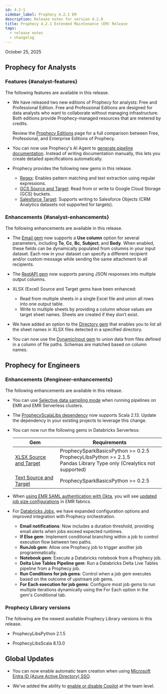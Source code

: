 ```yaml
---
id: 4-2-1
sidebar_label: Prophecy 4.2.1 EM
description: Release notes for version 4.2.0
title: Prophecy 4.2.1 Extended Maintenance (EM) Release
tags:
  - release notes
  - changelog
---
```


October 25, 2025

## Prophecy for Analysts

### Features {#analyst-features}

The following features are available in this release.

- We have released two new editions of Prophecy for analysts: Free and Professional Edition. Free and Professional Editions are designed for data analysts who want to collaborate without managing infrastructure. Both editions provide Prophecy-managed resources that are metered by credits.

  Review the [Prophecy Editions](docs/getting-started/editions/editions.md) page for a full comparison between Free, Professional, and Enterprise Editions of Prophecy.

- You can now use Prophecy's AI Agent to [generate pipeline documentation](docs/analysts/development/ai-agent/ai-documentation.md). Instead of writing documentation manually, this lets you create detailed specifications automatically.

- Prophecy provides the following new gems in this release.

  - [Regex](/analysts/regex): Enables pattern matching and text extraction using regular expressions.
  - [GCS Source and Target](/analysts/gcs-gem): Read from or write to Google Cloud Storage (GCS) buckets.
  - [Salesforce Target](/analysts/salesforce): Supports writing to Salesforce Objects (CRM Analytics datasets not supported for targets).

### Enhancements {#analyst-enhancements}

The following enhancements are available in this release.

- The [Email gem](/analysts/email) now supports a **Use column** option for several parameters, including **To**, **Cc**, **Bc**, **Subject**, and **Body**. When enabled, these fields can be dynamically populated from columns in your input dataset. Each row in your dataset can specify a different recipient and/or custom message while sending the same attachment to all recipients.

- The [RestAPI gem](/analysts/rest-api) now supports parsing JSON responses into multiple output columns.

- XLSX (Excel) Source and Target gems have been enhanced:

  - Read from multiple sheets in a single Excel file and union all rows into one output table.
  - Write to multiple sheets by providing a column whose values are target sheet names. Sheets are created if they don’t exist.

- We have added an option to the [Directory gem](/analysts/directory) that enables you to list all the sheet names in XLSX files detected in a specified directory.

- You can now use the [DynamicInput gem](/analysts/dynamic-input) to union data from files defined in a column of file paths. Schemas are matched based on column names.

## Prophecy for Engineers

### Enhancements {#engineer-enhancements}

The following enhancements are available in this release.

- You can use [Selective data sampling mode](/engineers/data-sampling) when running pipelines on EMR and EMR Serverless clusters.

- The [ProphecyScalaLibs dependency](docs/extensibility/dependencies/prophecy-libs.md) now supports Scala 2.13. Update the dependency in your existing projects to leverage this change.

- You can now run the following gems in Databricks Serverless:

  | Gem                                       | Requirements                                                                                                               |
  | ----------------------------------------- | -------------------------------------------------------------------------------------------------------------------------- |
  | [XLSX Source and Target](/engineers/xlsx) | ProphecySparkBasicsPython >= 0.2.5<br/>ProphecyLibsPython >= 2.1.5<br/>Pandas Library Type only (Crealytics not supported) |
  | [Text Source and Target](/engineers/text) | ProphecySparkBasicsPython >= 0.2.5                                                                                         |

- When [using EMR SAML authentication with Okta](/administration/authentication/emr-saml), you will see [updated job size configurations](docs/administration/fabrics/Spark-fabrics/emr-job-sizes.md) in EMR fabrics.

- For [Databricks Jobs](/engineers/databricks-jobs), we have expanded configuration options and improved integration with Prophecy orchestration.

  - **Email notifications**: Now includes a duration threshold, providing email alerts when jobs exceed expected runtimes.
  - **If Else gem**: Implement conditional branching within a job to control execution flow between two paths.
  - **RunJob gem**: Allow one Prophecy job to trigger another job programmatically.
  - **Notebook gem**: Execute a Databricks notebook from a Prophecy job.
  - **Delta Live Tables Pipeline gem**: Run a Databricks Delta Live Tables pipeline from a Prophecy job.
  - **Run Conditions for job gems**: Control when a job gem executes based on the outcome of upstream job gems.
  - **For Each execution for job gems**: Configure most job gems to run multiple iterations dynamically using the For Each option in the gem's Conditional tab.

### Prophecy Library versions

The following are the newest available Prophecy Library versions in this release.

- ProphecyLibsPython 2.1.5

- ProphecyLibsScala 8.13.0

## Global Updates

- You can now enable automatic team creation when using [Microsoft Entra ID (Azure Active Directory) SSO](/administration/authentication/azure-ad#step-2-optional-enable-automatic-team-creation).

- We've added the ability to [enable or disable Copilot](/administration/teams-users/teams-users#advanced) at the team level.
